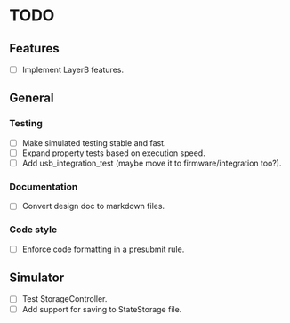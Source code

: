 # TODO

## Features
- [ ] Implement LayerB features.

## General
### Testing
- [ ] Make simulated testing stable and fast.
- [ ] Expand property tests based on execution speed.
- [ ] Add usb_integration_test (maybe move it to firmware/integration too?).

### Documentation
- [ ] Convert design doc to markdown files.

### Code style
- [ ] Enforce code formatting in a presubmit rule.

## Simulator
- [ ] Test StorageController.
- [ ] Add support for saving to StateStorage file.
